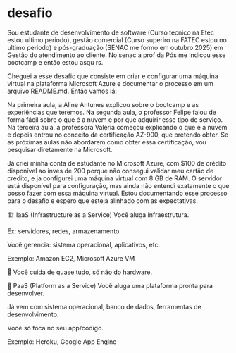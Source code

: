 # desafio

Sou estudante de desenvolvimento de software (Curso tecnico na Etec estou ultimo periodo), gestão comercial (Curso superiro na FATEC estou no ultimo periodo) e pós-graduação (SENAC me formo em outubro 2025) em Gestão do atendimento ao cliente. 
No senac a prof da Pós me indicou esse bootcamp e então estou asqu rs. 

Cheguei a esse desafio que consiste em criar e configurar uma máquina virtual na plataforma Microsoft Azure e documentar o processo em um arquivo README.md. Então vamos lá:

Na primeira aula, a Aline Antunes explicou sobre o bootcamp e as experiências que teremos. Na segunda aula, o professor Felipe falou de forma fácil sobre o que é a nuvem e por que adquirir esse tipo de serviço. Na terceira aula, a professora Valéria começou explicando o que é a nuvem e depois entrou no conceito da certificação AZ-900, que pretendo obter. Se as próximas aulas não abordarem como obter essa certificação, vou pesquisar diretamente na Microsoft.

Já criei minha conta de estudante no Microsoft Azure, com $100 de crédito disponível ao inves de 200 porque não consegui validar meu cartão de credito, e ja configurei uma máquina virtual com 8 GB de RAM. O servidor está disponível para configuração, mas ainda não entendi exatamente o que posso fazer com essa máquina virtual. Estou documentando esse processo para o desafio e espero que esteja alinhado com as expectativas.

🏗 IaaS (Infrastructure as a Service)
Você aluga infraestrutura.

Ex: servidores, redes, armazenamento.

Você gerencia: sistema operacional, aplicativos, etc.

Exemplo: Amazon EC2, Microsoft Azure VM

🔧 Você cuida de quase tudo, só não do hardware.

🧱 PaaS (Platform as a Service)
Você aluga uma plataforma pronta para desenvolver.

Já vem com sistema operacional, banco de dados, ferramentas de desenvolvimento.

Você só foca no seu app/código.

Exemplo: Heroku, Google App Engine

